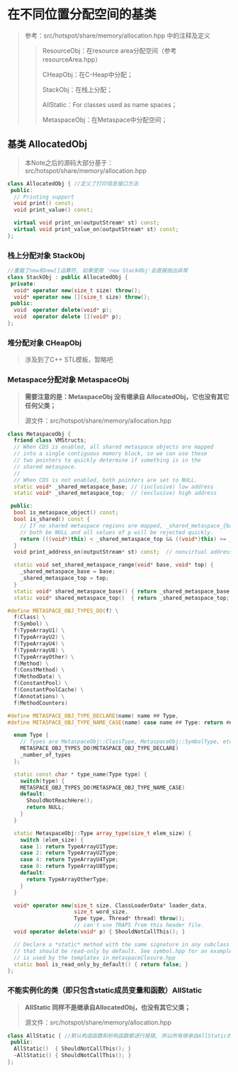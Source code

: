 # 在不同位置分配空间的基类

> 参考：src/hotspot/share/memory/allocation.hpp 中的注释及定义
>
> > ResourceObj：在resource area分配空间（参考resourceArea.hpp）
> >
> > CHeapObj：在C-Heap中分配；
> >
> > StackObj：在栈上分配；
> >
> > AllStatic：For classes used as name spaces；
> >
> > MetaspaceObj：在Metaspace中分配空间；

## 基类 AllocatedObj

> 本Note之后的源码大部分基于：src/hotspot/share/memory/allocation.hpp

```c++
class AllocatedObj { //定义了打印信息接口方法
 public:
  // Printing support
  void print() const;
  void print_value() const;

  virtual void print_on(outputStream* st) const;
  virtual void print_value_on(outputStream* st) const;
};
```

### 栈上分配对象 StackObj

```c++
//重载了new和new[]运算符, 如果使用 'new StackObj'会直接抛出异常
class StackObj : public AllocatedObj { 
 private:
  void* operator new(size_t size) throw();
  void* operator new [](size_t size) throw();
 public:
  void  operator delete(void* p);
  void  operator delete [](void* p);
};
```

### 堆分配对象 CHeapObj

> 涉及到了C++ STL模板，暂略吧

### Metaspace分配对象 MetaspaceObj

> **需要注意的是：MetaspaceObj 没有继承自 AllocatedObj，它也没有其它任何父类；**
>
> 源文件：src/hotspot/share/memory/allocation.hpp

```c++
class MetaspaceObj {
  friend class VMStructs;
  // When CDS is enabled, all shared metaspace objects are mapped
  // into a single contiguous memory block, so we can use these
  // two pointers to quickly determine if something is in the
  // shared metaspace.
  //
  // When CDS is not enabled, both pointers are set to NULL.
  static void* _shared_metaspace_base; // (inclusive) low address
  static void* _shared_metaspace_top;  // (exclusive) high address

 public:
  bool is_metaspace_object() const;
  bool is_shared() const {
    // If no shared metaspace regions are mapped, _shared_metaspace_{base,top} will
    // both be NULL and all values of p will be rejected quickly.
    return (((void*)this) < _shared_metaspace_top && ((void*)this) >= _shared_metaspace_base);
  }
  void print_address_on(outputStream* st) const;  // nonvirtual address printing

  static void set_shared_metaspace_range(void* base, void* top) {
    _shared_metaspace_base = base;
    _shared_metaspace_top = top;
  }
  static void* shared_metaspace_base() { return _shared_metaspace_base; }
  static void* shared_metaspace_top()  { return _shared_metaspace_top;  }

#define METASPACE_OBJ_TYPES_DO(f) \
  f(Class) \
  f(Symbol) \
  f(TypeArrayU1) \
  f(TypeArrayU2) \
  f(TypeArrayU4) \
  f(TypeArrayU8) \
  f(TypeArrayOther) \
  f(Method) \
  f(ConstMethod) \
  f(MethodData) \
  f(ConstantPool) \
  f(ConstantPoolCache) \
  f(Annotations) \
  f(MethodCounters)

#define METASPACE_OBJ_TYPE_DECLARE(name) name ## Type,
#define METASPACE_OBJ_TYPE_NAME_CASE(name) case name ## Type: return #name;

  enum Type {
    // Types are MetaspaceObj::ClassType, MetaspaceObj::SymbolType, etc
    METASPACE_OBJ_TYPES_DO(METASPACE_OBJ_TYPE_DECLARE)
    _number_of_types
  };

  static const char * type_name(Type type) {
    switch(type) {
    METASPACE_OBJ_TYPES_DO(METASPACE_OBJ_TYPE_NAME_CASE)
    default:
      ShouldNotReachHere();
      return NULL;
    }
  }

  static MetaspaceObj::Type array_type(size_t elem_size) {
    switch (elem_size) {
    case 1: return TypeArrayU1Type;
    case 2: return TypeArrayU2Type;
    case 4: return TypeArrayU4Type;
    case 8: return TypeArrayU8Type;
    default:
      return TypeArrayOtherType;
    }
  }

  void* operator new(size_t size, ClassLoaderData* loader_data,
                     size_t word_size,
                     Type type, Thread* thread) throw();
                     // can't use TRAPS from this header file.
  void operator delete(void* p) { ShouldNotCallThis(); }

  // Declare a *static* method with the same signature in any subclass of MetaspaceObj
  // that should be read-only by default. See symbol.hpp for an example. This function
  // is used by the templates in metaspaceClosure.hpp
  static bool is_read_only_by_default() { return false; }
};
```

### 不能实例化的类（即只包含static成员变量和函数）AllStatic

> **AllStatic 同样不是继承自AllocatedObj，也没有其它父类；**
>
> 源文件：src/hotspot/share/memory/allocation.hpp

```c++
class AllStatic { //默认构造函数和析构函数都进行报错, 所以所有继承自AllStatic的子类都不能调用构造函数进行实例化
 public:
  AllStatic()  { ShouldNotCallThis(); }
  ~AllStatic() { ShouldNotCallThis(); }
};
```

